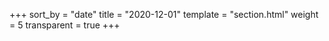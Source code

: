 +++
sort_by = "date"
title = "2020-12-01"
template = "section.html"
weight = 5
transparent = true
+++